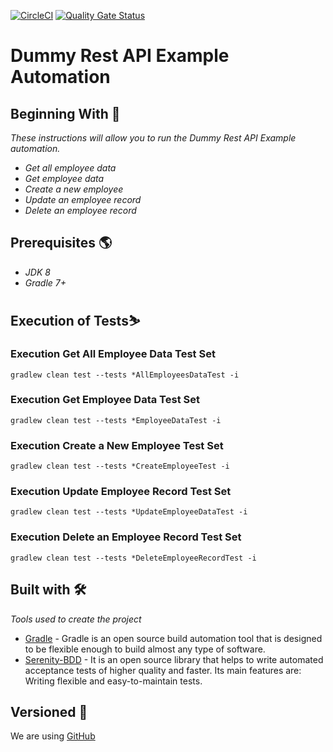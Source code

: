 [![CircleCI](https://dl.circleci.com/status-badge/img/gh/ovallejo/reto_lulobank/tree/main.svg?style=svg)](https://dl.circleci.com/status-badge/redirect/gh/ovallejo/reto_lulobank/tree/main)
[![Quality Gate Status](https://sonarcloud.io/api/project_badges/measure?project=ovallejo_reto_lulobank&metric=alert_status)](https://sonarcloud.io/summary/new_code?id=ovallejo_reto_lulobank)
# Dummy Rest API Example Automation

## Beginning With 🚀
 _These instructions will allow you to run the Dummy Rest API Example automation._
  * _Get all employee data_
  * _Get employee data_
  * _Create a new employee_
  * _Update an employee record_
  * _Delete an employee record_

## Prerequisites 🌎

  * _JDK 8_
  * _Gradle 7+_

## Execution of Tests⛷️

### Execution Get All Employee Data Test Set
```
gradlew clean test --tests *AllEmployeesDataTest -i

```

### Execution Get Employee Data Test Set
```
gradlew clean test --tests *EmployeeDataTest -i

```

### Execution Create a New Employee Test Set
```
gradlew clean test --tests *CreateEmployeeTest -i

```

### Execution Update Employee Record Test Set
```
gradlew clean test --tests *UpdateEmployeeDataTest -i

```

### Execution Delete an Employee Record Test Set
```
gradlew clean test --tests *DeleteEmployeeRecordTest -i

```


## Built with 🛠

_Tools used to create the project_
* [Gradle](https://maven.apache.org/) - Gradle is an open source build automation tool that is designed to be flexible enough to build almost any type of software.
* [Serenity-BDD](http://www.thucydides.info/) - It is an open source library that helps to write automated acceptance tests of higher quality and faster. Its main features are: Writing flexible and easy-to-maintain tests.


## Versioned 📌
We are using [GitHub](https://github.com/ovallejo/reto_lulobank)